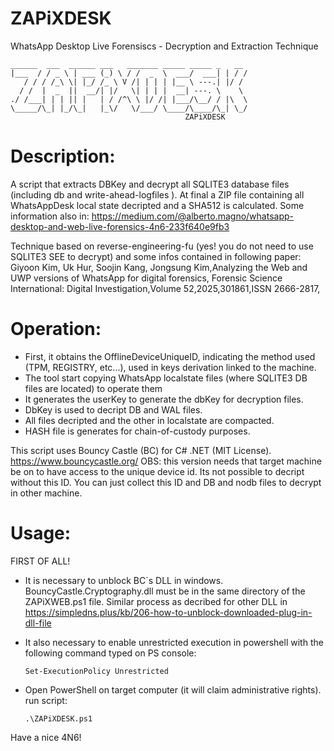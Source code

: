 # ZAPiXDESK
WhatsApp Desktop Live Forensiscs - Decryption and Extraction Technique

```
______  ___  ______ ___   _______ _____ _____ _   __
|___  / / _ \ | ___ (_) \ / /  _  \  ___/  ___| | / /
   / / / /_\ \| |_/ /_ \ V /| | | | |__ \ ---.| |/ /
  / /  |  _  ||  __/| |/   \| | | |  __| ---. \    \  
./ /___| | | || |   | / /^\ \ |/ /| |___/\__/ / |\  \
\_____/\_| |_/\_|   |_\/   \/___/ \____/\____/\_| \_/
                                       ZAPiXDESK
```
                                       


# Description: 
A script that extracts DBKey and decrypt all SQLITE3 database files (including db and write-ahead-logfiles ). 
At final a ZIP file containing all WhatsAppDesk local state decripted and a SHA512 is calculated.
Some information also in: https://medium.com/@alberto.magno/whatsapp-desktop-and-web-live-forensics-4n6-233f640e9fb3

Technique based on reverse-engineering-fu (yes! you do not need to use SQLITE3 SEE to decrypt) and some infos contained in following paper:
Giyoon Kim, Uk Hur, Soojin Kang, Jongsung Kim,Analyzing the Web and UWP versions of WhatsApp for digital forensics,
Forensic Science International: Digital Investigation,Volume 52,2025,301861,ISSN 2666-2817,

# Operation:
- First, it obtains the OfflineDeviceUniqueID, indicating the method used (TPM, REGISTRY, etc...), used in keys derivation linked to the machine.
- The tool start copying WhatsApp localstate files (where SQLITE3 DB files are located) to operate them
- It generates the userKey to generate the dbKey for decryption files.
- DbKey is used to decript DB and WAL files.
- All files decripted and the other in localstate are compacted.
- HASH file is generates for chain-of-custody purposes.

This script uses Bouncy Castle (BC) for C# .NET (MIT License).
https://www.bouncycastle.org/
OBS: this version needs that target machine be on to have access to the unique device id. Its not possible to decript without this ID.
You can just collect this ID and DB and nodb files to decrypt in other machine.

# Usage:
FIRST OF ALL!
- It is necessary to unblock BC`s DLL in windows. BouncyCastle.Cryptography.dll must be in the same directory of the ZAPiXWEB.ps1 file.
  Similar process as decribed for other DLL in https://simpledns.plus/kb/206-how-to-unblock-downloaded-plug-in-dll-file
- It also necessary to enable unrestricted execution in powershell with the following command typed on PS console:
  
  `Set-ExecutionPolicy Unrestricted`
- Open PowerShell on target computer (it will claim administrative rights).
run script:

  `.\ZAPiXDESK.ps1`

Have a nice 4N6!






